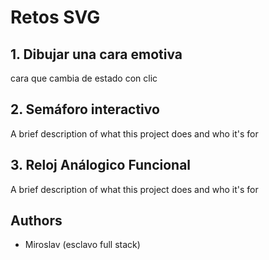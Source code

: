
# Retos SVG

## 1. Dibujar una cara emotiva
cara que cambia de estado con clic
## 2. Semáforo interactivo
A brief description of what this project does and who it's for
## 3. Reloj Análogico Funcional
A brief description of what this project does and who it's for


## Authors

- Miroslav (esclavo full stack)

